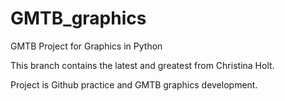 # GMTB_graphics
GMTB Project for Graphics in Python

This branch contains the latest and greatest from Christina Holt.

Project is Github practice and GMTB graphics development.

